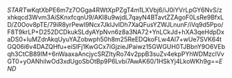 $START$wKqtXbPE6m7z7OGga4RWtXpPZgT4m1LXVbj6/iJ0iYVrLpGY6NvS/zxhkqcd3Wvm3AiSKnxfcqnU9/AKl8u9wjdL7qayN4BTavtZZAgoF0LsRe9BfxLD/Z0Oov8pTE/79iR8yrPewI9Ncx7JklJvIDh7XaQFusYZWJLnunF/iVq9d5Ppo/F8T9krLP+D252DCDkukSLdyAYpNvn6z8a3NA72+YnLCkJd+hXA3qeHdpDxaDS0+luMZdrAkqUyuYAZobwph50h8m25ReEDQkoFLw4Al7+wUe7SVK64tGQ06i6v4DAZQHfu+eiSlFj1KwGCx7iGjzieJPaiwz15GWGUH0TJBbnY9O6VEbqh3CtCB89IM+6nWaaxaAncjycSRZItyRo74v2ppB3suZv4ekpPYhWDMzclVvGT0+yOANhilwOd3xdUgoSbOtBp9P6Lvbi7AwAK60/1HSkYj4LkoWKh9g==$END$